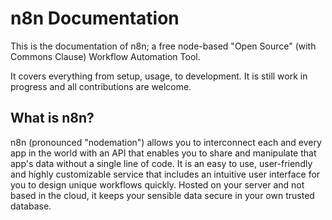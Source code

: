 # n8n Documentation

This is the documentation of n8n; a free node-based "Open Source" (with Commons Clause)
Workflow Automation Tool.

It covers everything from setup, usage, to development. It is still work in progress and all contributions are welcome.


## What is n8n?

n8n (pronounced "nodemation") allows you to interconnect each and every app in the world with an API that enables you to share and manipulate that app's data without a single line of code. It is an easy to use, user-friendly and highly customizable service that includes an intuitive user interface for you to design unique workflows quickly. Hosted on your server and not based in the cloud, it keeps your sensible data secure in your own trusted database.
